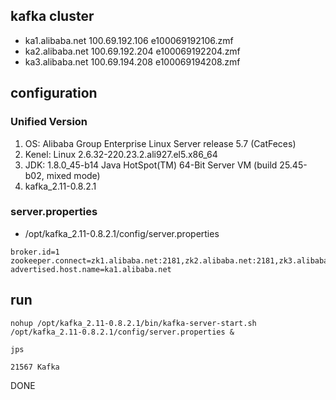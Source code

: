 kafka cluster
----
- ka1.alibaba.net 100.69.192.106 e100069192106.zmf
- ka2.alibaba.net 100.69.192.204 e100069192204.zmf
- ka3.alibaba.net 100.69.194.208 e100069194208.zmf

## configuration
### Unified Version

1. OS: Alibaba Group Enterprise Linux Server release 5.7 (CatFeces)
1. Kenel: Linux 2.6.32-220.23.2.ali927.el5.x86_64
1. JDK: 1.8.0_45-b14 Java HotSpot(TM) 64-Bit Server VM (build 25.45-b02, mixed mode)
1. kafka_2.11-0.8.2.1

### server.properties
- /opt/kafka_2.11-0.8.2.1/config/server.properties

```
broker.id=1
zookeeper.connect=zk1.alibaba.net:2181,zk2.alibaba.net:2181,zk3.alibaba.net:2181
advertised.host.name=ka1.alibaba.net
```

## run
```
nohup /opt/kafka_2.11-0.8.2.1/bin/kafka-server-start.sh /opt/kafka_2.11-0.8.2.1/config/server.properties &
```

```
jps

21567 Kafka
```

DONE
